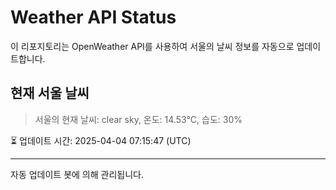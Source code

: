 
# Weather API Status

이 리포지토리는 OpenWeather API를 사용하여 서울의 날씨 정보를 자동으로 업데이트합니다.

## 현재 서울 날씨
> 서울의 현재 날씨: clear sky, 온도: 14.53°C, 습도: 30%

⏳ 업데이트 시간: 2025-04-04 07:15:47 (UTC)

---
자동 업데이트 봇에 의해 관리됩니다.
